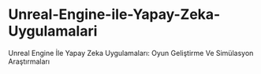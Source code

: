 # Unreal-Engine-ile-Yapay-Zeka-Uygulamalari
Unreal Engine İle Yapay Zeka Uygulamaları: Oyun Geliştirme Ve Simülasyon Araştırmaları
